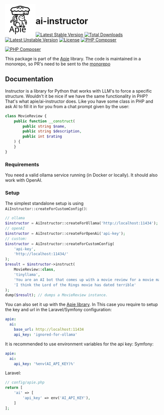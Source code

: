 <img src="https://raw.githubusercontent.com/apie-lib/apie-lib-monorepo/main/docs/apie-logo.svg" width="100px" align="left" />
<h1>ai-instructor</h1>






 [![Latest Stable Version](https://poser.pugx.org/apie/ai-instructor/v)](https://packagist.org/packages/apie/ai-instructor) [![Total Downloads](https://poser.pugx.org/apie/ai-instructor/downloads)](https://packagist.org/packages/apie/ai-instructor) [![Latest Unstable Version](https://poser.pugx.org/apie/ai-instructor/v/unstable)](https://packagist.org/packages/apie/ai-instructor) [![License](https://poser.pugx.org/apie/ai-instructor/license)](https://packagist.org/packages/apie/ai-instructor) [![PHP Composer](https://apie-lib.github.io/projectCoverage/coverage-ai-instructor.svg)](https://apie-lib.github.io/projectCoverage/ai-instructor/index.html)  

[![PHP Composer](https://github.com/apie-lib/ai-instructor/actions/workflows/php.yml/badge.svg?event=push)](https://github.com/apie-lib/ai-instructor/actions/workflows/php.yml)

This package is part of the [Apie](https://github.com/apie-lib) library.
The code is maintained in a monorepo, so PR's need to be sent to the [monorepo](https://github.com/apie-lib/apie-lib-monorepo/pulls)

## Documentation
Instructor is a library for Python that works with LLM's to force a specific structure. Wouldn't it be nice if we have the same functionality in PHP? That's what apie/ai-instructor does. Like you have some class in PHP and ask AI to fill it in for you from a chat prompt given by the user:

```php
class MovieReview {
    public function __construct(
        public string $name,
        public string $description,
        public int $rating
    ) {
    }
}
```

### Requirements
You need a valid ollama service running (in Docker or locally). It should also work with OpenAI.

### Setup
The simplest standalone setup is using ```AiInstructor::createForCustomConfig()```:

```php
// ollama
$instructor = AiInstructor::createForOllama('http://localhost:11434');
// openAI
$instructor = AiInstructor::createForOpenAi('api-key');
// custom:
$instructor = AiInstructor::createForCustomConfig(
    'api-key',
    'http://localhost:11434/'
);
$result = $instructor->instruct(
    MovieReview::class,
    'tinyllama',
    'You are an AI bot that comes up with a movie review for a movie made from the description given by the user. It should follow the format given. If you can not come up with a movie review of the description given by the user, then make a review of a random Hollywood movie.',
    'I think the Lord of the Rings movie has dated terrible'
);
dump($result); // dumps a MovieReview instance.
```

You can also set it up with the [Apie library](https://github.com/apie-lib/apie-lib-monorepo). In This case you require to setup the key and url in the Laravel/Symfony configuration:
```yaml
apie:
  ai:
    base_url: http://localhost:11434
    api_key: 'ignored-for-ollama'
```

It is recommended to use environment variables for the api key:
Symfony:
```yaml
apie:
  ai:
    api_key: '%env(AI_API_KEY)%'
```
Laravel:
```php
// config/apie.php
return [
    'ai' => [
        'api_key' => env('AI_API_KEY'),
    ]
];
```
